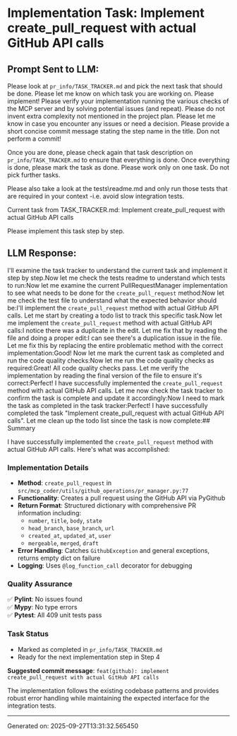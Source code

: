 # Implementation Task: Implement create_pull_request with actual GitHub API calls

## Prompt Sent to LLM:
Please look at `pr_info/TASK_TRACKER.md` and pick the next task that should be done.
Please let me know on which task you are working on.
Please implement!
Please verify your implementation running the various checks of the MCP server and by solving potential issues (and repeat).
Please do not invent extra complexity not mentioned in the project plan.
Please let me know in case you encounter any issues or need a decision.
Please provide a short concise commit message stating the step name in the title. Don not perform a commit!

Once you are done, please check again that task description on `pr_info/TASK_TRACKER.md` to ensure that everything is done.
Once everything is done, please mark the task as done.
Please work only on one task. Do not pick further tasks.

Please also take a look at the tests\readme.md and only run those tests that are required in your context -i.e. avoid slow integration tests.

Current task from TASK_TRACKER.md: Implement create_pull_request with actual GitHub API calls

Please implement this task step by step.

## LLM Response:
I'll examine the task tracker to understand the current task and implement it step by step.Now let me check the tests readme to understand which tests to run:Now let me examine the current PullRequestManager implementation to see what needs to be done for the `create_pull_request` method:Now let me check the test file to understand what the expected behavior should be:I'll implement the `create_pull_request` method with actual GitHub API calls. Let me start by creating a todo list to track this specific task.Now let me implement the `create_pull_request` method with actual GitHub API calls:I notice there was a duplicate in the edit. Let me fix that by reading the file and doing a proper edit:I can see there's a duplication issue in the file. Let me fix this by replacing the entire problematic method with the correct implementation:Good! Now let me mark the current task as completed and run the code quality checks:Now let me run the code quality checks as required:Great! All code quality checks pass. Let me verify the implementation by reading the final version of the file to ensure it's correct:Perfect! I have successfully implemented the `create_pull_request` method with actual GitHub API calls. Let me now check the task tracker to confirm the task is complete and update it accordingly:Now I need to mark the task as completed in the task tracker:Perfect! I have successfully completed the task "Implement create_pull_request with actual GitHub API calls". Let me clean up the todo list since the task is now complete:## Summary

I have successfully implemented the `create_pull_request` method with actual GitHub API calls. Here's what was accomplished:

### Implementation Details
- **Method**: `create_pull_request` in `src/mcp_coder/utils/github_operations/pr_manager.py:77`
- **Functionality**: Creates a pull request using the GitHub API via PyGithub
- **Return Format**: Structured dictionary with comprehensive PR information including:
  - `number`, `title`, `body`, `state`
  - `head_branch`, `base_branch`, `url`
  - `created_at`, `updated_at`, `user`
  - `mergeable`, `merged`, `draft`
- **Error Handling**: Catches `GithubException` and general exceptions, returns empty dict on failure
- **Logging**: Uses `@log_function_call` decorator for debugging

### Quality Assurance
✅ **Pylint**: No issues found  
✅ **Mypy**: No type errors  
✅ **Pytest**: All 409 unit tests pass  

### Task Status
- Marked as completed in `pr_info/TASK_TRACKER.md`
- Ready for the next implementation step in Step 4

**Suggested commit message**: `feat(github): implement create_pull_request with actual GitHub API calls`

The implementation follows the existing codebase patterns and provides robust error handling while maintaining the expected interface for the integration tests.

---
Generated on: 2025-09-27T13:31:32.565450